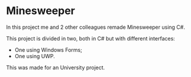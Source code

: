# Minesweeper
In this project me and 2 other colleagues remade Minesweeper using C#.  

This project is divided in two, both in C# but with different interfaces:
  * One using Windows Forms;
  * One using UWP.  

This was made for an University project.
